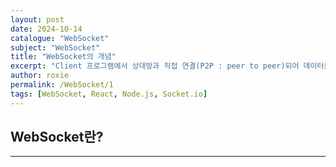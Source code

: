 ```yaml
---
layout: post
date: 2024-10-14
catalogue: "WebSocket"
subject: "WebSocket"
title: "WebSocket의 개념"
excerpt: "Client 프로그램에서 상대방과 직접 연결(P2P : peer to peer)되어 데이터를 주고받는 기술."
author: roxie
permalink: /WebSocket/1
tags: [WebSocket, React, Node.js, Socket.io]
---
```


## WebSocket란?

---
